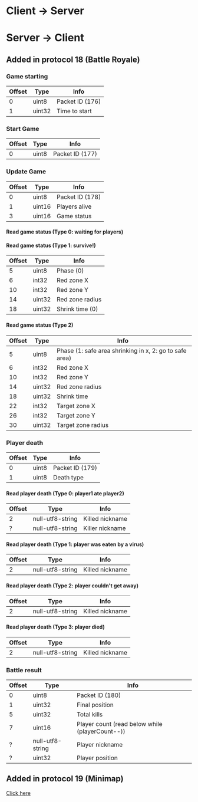# Client -> Server

# Server -> Client

## Added in protocol 18 (Battle Royale)

### Game starting
| Offset | Type | Info
|----------|-----------|-----------------
| 0        | uint8     | Packet ID (176)
| 1        | uint32    | Time to start

### Start Game
| Offset | Type | Info
|----------|-----------|-----------------
| 0        | uint8     | Packet ID (177)

### Update Game
| Offset | Type | Info
|----------|-----------|-----------------
| 0        | uint8     | Packet ID (178)
| 1        | uint16    | Players alive
| 3        | uint16    | Game status

#### Read game status (Type 0: waiting for players) 

#### Read game status (Type 1: survive!) 
| Offset | Type | Info
|----------|-----------|-----------------
| 5        | uint8     | Phase (0)
| 6        | int32     | Red zone X
| 10       | int32     | Red zone Y
| 14	   | uint32     | Red zone radius
| 18	   | uint32     | Shrink time (0)

#### Read game status (Type 2)
| Offset | Type | Info
|----------|-----------|-----------------
| 5        | uint8     | Phase (1: safe area shrinking in x, 2: go to safe area)
| 6        | int32     | Red zone X
| 10       | int32     | Red zone Y
| 14	   | uint32     | Red zone radius
| 18	   | uint32     | Shrink time
| 22       | int32      | Target zone X
| 26       | int32      | Target zone Y
| 30	   | uint32     | Target zone radius

### Player death
| Offset | Type | Info
|----------|-----------|-----------------
| 0        | uint8     | Packet ID (179)
| 1        | uint8     | Death type

#### Read player death (Type 0: player1 ate player2)
| Offset | Type | Info
|----------|-----------|-----------------
| 2        | null-utf8-string     | Killed nickname
| ?        | null-utf8-string     | Killer nickname

#### Read player death (Type 1: player was eaten by a virus)
| Offset | Type | Info
|----------|-----------|-----------------
| 2        | null-utf8-string     | Killed nickname

#### Read player death (Type 2: player couldn't get away)
| Offset | Type | Info
|----------|-----------|-----------------
| 2        | null-utf8-string     | Killed nickname

#### Read player death (Type 3: player died)
| Offset | Type | Info
|----------|-----------|-----------------
| 2        | null-utf8-string     | Killed nickname

### Battle result
| Offset | Type | Info
|----------|-----------|-----------------
| 0        | uint8     | Packet ID (180)
| 1        | uint32    | Final position
| 5        | uint32    | Total kills
| 7        | uint16    | Player count (read below while (playerCount--))
| ?        | null-utf8-string    | Player nickname
| ?        | uint32    | Player position

## Added in protocol 19 (Minimap)
[Click here](https://github.com/issy123/agario-protocol/issues/22)
